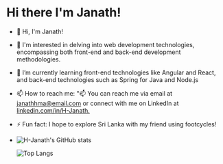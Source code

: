 #                                               Hi there I'm Janath!
- 👋 Hi, I'm Janath!
- 👀 I'm interested in delving into web development technologies, encompassing both front-end and back-end development methodologies.
- 🌱 I’m currently learning front-end technologies like Angular and React, and back-end technologies such as Spring for Java and Node.js
- 📫 How to reach me: "📫 You can reach me via email at janathhma@email.com or connect with me on LinkedIn at [linkedin.com/in/H-Janath.](https://www.linkedin.com/in/janath-h-m-a-b5a527230/)
- ⚡ Fun fact: I hope to explore Sri Lanka with my friend using footcycles!
- 
  ![H-Janath's GitHub stats](https://github-readme-stats.vercel.app/api?username=H-Janath&show_icons=true&theme=transparent)

  ![Top Langs](https://github-readme-stats.vercel.app/api/top-langs/?username=H-Janath&hide_progress=true)
<!---
H-Janath/H-Janath is a ✨ special ✨ repository because its `README.md` (this file) appears on your GitHub profile.
You can click the Preview link to take a look at your changes.
--->
